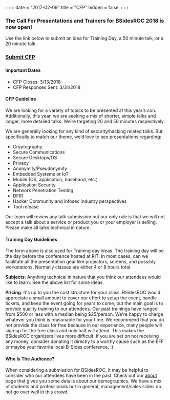 +++
date = "2017-02-09"
title = "CFP"
hidden = false
+++

### The Call For Presentations and Trainers for BSidesROC 2018 is now open!

Use the link below to submit an idea for Training Day, a 50 minute talk, or a 20 minute talk. 

### <a onclick="fbq('track', 'CompleteRegistration');" href="https://docs.google.com/forms/d/e/1FAIpQLSdNiB0jL6r56PSlpHYZ7_jiqib59bWHBa9YpnOvG9660JDA7A/viewform?usp=sf_link">Submit CFP</a>

### 

#### Important Dates

- CFP Closes: 3/13/2018
- CFP Responses Sent: 3/31/2018

#### CFP Guideline

We are looking for a variety of topics to be presented at this year’s con. Additionally, this year, we are seeking a mix of shorter, simple talks and longer, more detailed talks.  We’re targeting 20 and 50 minutes respectively.

We are generally looking for any kind of security/hacking related talks. But specifically to match our theme, we’d love to see presentations regarding:

- Cryptography
- Secure Communications
- Secure Desktops/OS
- Privacy
- Anonymity/Pseudonymity
- Embedded Systems or IoT
- Mobile (OS, application, baseband, etc.)
- Application Security
- Network Penetration Testing
- DFIR
- Hacker Community and infosec industry perspectives
- Tool release

Our team will review any talk submission but our only rule is that we will not accept a talk about a service or product you or your employer is selling. Please make all talks technical in nature.

#### Training Day Guidelines

The form above is also used for Training day ideas. The training day will be the day before the conference
hosted at RIT. In most cases, can we facilitate all the presentation gear like projectors, screens, and
possibly workstations. Normally classes are either 4 or 8 hours total. 

**Subjects**: Anything technical in nature that you think our attendees would like to learn. See the above
list for some ideas. 

**Pricing**: It's up to you the cost structure for your class. BSidesROC would appreciate a small amount 
to cover our effort to setup the event, handle tickets, and keep the event going 
for years to come, but the main goal is to provide
quality training to our attendees. Our past trainings have ranged from $500 or less with a median being
$25/person. We're happy to charge whatever you think is reasonable for your time. 
 We recommend that you do not provide the class for free because in our experience, many people
will sign up for the free class and only half will attend. This makes the BSidesROC organizers lives more
difficult. If you are set on not receiving any money, consider donating it directly to a worthy cause such
as the EFF or maybe your favorite local B-Sides conference. :)


#### Who Is The Audience?

When considering a submission for BSidesROC, it may be helpful to consider who our attendees have been in the past. Check out our [about](/about) page that gives you some details about our
demographics. We have a mix of students and professionals but in general, management/sales slides
do not go over well in this crowd.  

